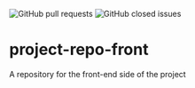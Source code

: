 ![GitHub pull requests](https://img.shields.io/github/issues-pr/2-github-cice/project-repo)
![GitHub closed issues](https://img.shields.io/github/issues-closed/2-github-cice/project-repo)

# project-repo-front
A repository for the front-end side of the project



 

